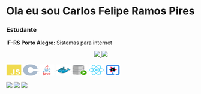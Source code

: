 
<div >
  <H1>Ola eu sou Carlos Felipe Ramos Pires</H1>
  <h3>Estudante</h3>
  <p><b>IF-RS Porto Alegre: </b> Sistemas para internet</p>
</div>
<div align="center">
  <a href="https://github.com/carlosfpr01">
  <img height="145em" src="https://github-readme-stats.vercel.app/api?username=carlosfpr01&show_icons=true&theme=dark&include_all_commits=true&count_private=true"/>
  <img height="145em" src="https://github-readme-stats.vercel.app/api/top-langs/?username=carlosfpr01&layout=compact&langs_count=7&theme=dark"/>
</div>
<div style="display: inline_block"><br>
  <img align="center" alt="Felipe-Js" height="30" width="40" src="https://raw.githubusercontent.com/devicons/devicon/master/icons/javascript/javascript-plain.svg">
  <img align="center" alt="Felipe-C" height="30" width="40" src="https://raw.githubusercontent.com/devicons/devicon/master/icons/c/c-original.svg">
  <img align="center" alt="Felipe-C" height="30" width="40" src="https://github.com/devicons/devicon/blob/master/icons/java/java-original-wordmark.svg">
  <img align="center" alt="Felipe-C" height="30" width="40" src="https://github.com/devicons/devicon/blob/master/icons/docker/docker-original.svg">
  <img align="center" alt="Felipe-C" height="30" width="40" src="https://github.com/devicons/devicon/blob/master/icons/sqldeveloper/sqldeveloper-original.svg">
  <img align="center" alt="Felipe-C" height="30" width="40" src="https://github.com/devicons/devicon/blob/master/icons/react/react-original.svg">
  <img align="center" alt="Felipe-C" height="30" width="40" src="https://github.com/devicons/devicon/blob/master/icons/quarkus/quarkus-original.svg">
</div>
<br>
<div> 
  <a href="https://www.instagram.com/carlos_fp16/" target="_blank"><img src="https://img.shields.io/badge/-Instagram-%23E4405F?style=for-the-badge&logo=instagram&logoColor=white" target="_blank"></a> 
  <a href = "mailto:cfrpires@gmail.com"><img src="https://img.shields.io/badge/-Gmail-%23333?style=for-the-badge&logo=gmail&logoColor=white" target="_blank"></a>
  <a href="https://www.linkedin.com/in/carlos-felipe-ramos-pires-6bb064194/" target="_blank"><img src="https://img.shields.io/badge/-LinkedIn-%230077B5?style=for-the-badge&logo=linkedin&logoColor=white" target="_blank"></a> 
 
</div>
